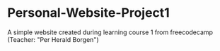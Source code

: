 # Personal-Website-Project1
A simple website created during learning course 1 from freecodecamp (Teacher: "Per Herald Borgen")
